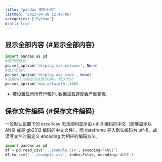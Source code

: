 ```yaml
---
title: "pandas 使用小结"
lastmod: "2022-04-30 12:46:08"
categories: ["Python"]
draft: true
---
```


## 显示全部内容 {#显示全部内容}

```python
import pandas as pd
#显示所有列
pd.set_option('display.max_columns', None)
#显示所有行
pd.set_option('display.max_rows', None)
#设置value的显示长度为100，默认为50
pd.set_option('max_colwidth',100)
```

-   若设置显示所有行和列, 数据加载速度会严重变慢.


## 保存文件编码 {#保存文件编码}

一般默认设置下的 excel/csv 无法顺利显示由 utf-8 编码的中文（能够显示以 ANSI 或是 gb2312 编码的中文文件），而 dataframe 导入默认编码为 utf-8，故读写文件时需定义 encoding 为相应的编码方法。

```python
import pandas as pd
df = pd.read_csv('...example.csv', encoding='ANSI')
df.to_csv('.../example.csv', index=False, encoding='ANSI')
```